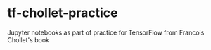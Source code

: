 # tf-chollet-practice
Jupyter notebooks as part of practice for TensorFlow from Francois Chollet's book
